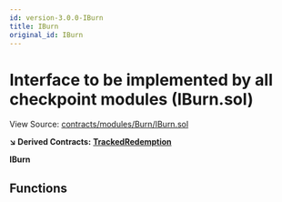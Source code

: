 ```yaml
---
id: version-3.0.0-IBurn
title: IBurn
original_id: IBurn
---
```


# Interface to be implemented by all checkpoint modules \(IBurn.sol\)

View Source: [contracts/modules/Burn/IBurn.sol](https://github.com/PolymathNetwork/polymath-core/tree/096ba240a927c98e1f1a182d2efee7c4c4c1dfc5/contracts/modules/Burn/IBurn.sol)

**↘ Derived Contracts:** [**TrackedRedemption**](https://github.com/PolymathNetwork/polymath-core/tree/096ba240a927c98e1f1a182d2efee7c4c4c1dfc5/docs/api/TrackedRedemption.md)

**IBurn**

## Functions

